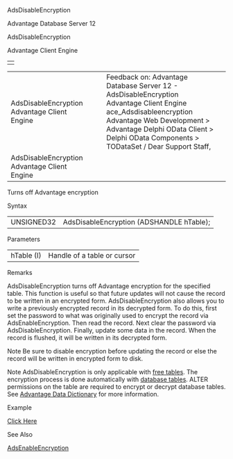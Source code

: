AdsDisableEncryption




Advantage Database Server 12  

AdsDisableEncryption

Advantage Client Engine

|  |
| --- |
|  |

|  |  |  |  |  |
| --- | --- | --- | --- | --- |
| AdsDisableEncryption  Advantage Client Engine |  |  | Feedback on: Advantage Database Server 12 - AdsDisableEncryption Advantage Client Engine ace\_Adsdisableencryption Advantage Web Development > Advantage Delphi OData Client > Delphi OData Components > TODataSet / Dear Support Staff, |  |
| AdsDisableEncryption  Advantage Client Engine |  |  |  |  |

Turns off Advantage encryption

Syntax

|  |  |
| --- | --- |
| UNSIGNED32 | AdsDisableEncryption (ADSHANDLE hTable); |

Parameters

|  |  |
| --- | --- |
| hTable (I) | Handle of a table or cursor |

Remarks

AdsDisableEncryption turns off Advantage encryption for the specified table. This function is useful so that future updates will not cause the record to be written in an encrypted form. AdsDisableEncryption also allows you to write a previously encrypted record in its decrypted form. To do this, first set the password to what was originally used to encrypt the record via AdsEnableEncryption. Then read the record. Next clear the password via AdsDisableEncryption. Finally, update some data in the record. When the record is flushed, it will be written in its decrypted form.

Note Be sure to disable encryption before updating the record or else the record will be written in encrypted form to disk.

Note AdsDisableEncryption is only applicable with [free tables](javascript:hhpopuplink.TextPopup(popid_1731427715,FontFace,-1,-1,-1,-1)). The encryption process is done automatically with [database tables](javascript:hhpopuplink.TextPopup(popid_2121602366X,FontFace,-1,-1,-1,-1)). ALTER permissions on the table are required to encrypt or decrypt database tables. See [Advantage Data Dictionary](master_advantage_data_dictionary.htm) for more information.

Example

[Click Here](ace_aof_and_encryption_examples.htm#adsdisableencryption_example)

See Also

[AdsEnableEncryption](ace_adsenableencryption.htm)